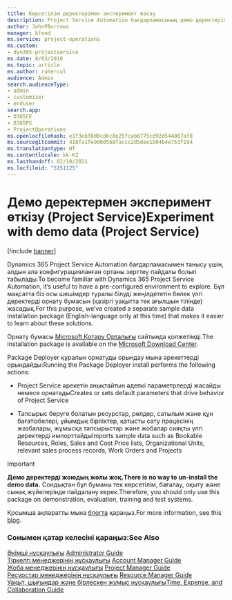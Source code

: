 ```yaml
---
title: Көрсетілім деректерімен эксперимент жасау
description: Project Service Automation бағдарламасының демо деректерін жүктеп алу және пайдалану әдісі
author: JohnPBurrows
manager: kfend
ms.service: project-operations
ms.custom:
- dyn365-projectservice
ms.date: 8/03/2018
ms.topic: article
ms.author: ruhercul
audience: Admin
search.audienceType:
- admin
- customizer
- enduser
search.app:
- D365CE
- D365PS
- ProjectOperations
ms.openlocfilehash: e1f3ebf8d0cd6c8e25fcab6775cd92d544867af8
ms.sourcegitcommit: 418fa1fe9d605b8faccc2d5dee1b04b4e753f194
ms.translationtype: HT
ms.contentlocale: kk-KZ
ms.lasthandoff: 02/10/2021
ms.locfileid: "5151125"
---
```

# <a name="experiment-with-demo-data-project-service"></a><span data-ttu-id="473dc-103">Демо деректермен эксперимент өткізу (Project Service)</span><span class="sxs-lookup"><span data-stu-id="473dc-103">Experiment with demo data (Project Service)</span></span>

[!include [banner](../includes/psa-now-project-operations.md)]

<span data-ttu-id="473dc-104">Dynamics 365 Project Service Automation бағдарламасымен танысу үшін, алдын ала конфигурацияланған ортаны зерттеу пайдалы болып табылады.</span><span class="sxs-lookup"><span data-stu-id="473dc-104">To become familiar with Dynamics 365 Project Service Automation, it’s useful to have a pre-configured environment to explore.</span></span> <span data-ttu-id="473dc-105">Бұл мақсатта біз осы шешімдер туралы білуді жеңілдететін бөлек үлгі деректерді орнату бумасын (қазіргі уақытта тек ағылшын тілінде) жасадық.</span><span class="sxs-lookup"><span data-stu-id="473dc-105">For this purpose, we’ve created a separate sample data installation package (English-language only at this time) that makes it easier to learn about these solutions.</span></span> 

<span data-ttu-id="473dc-106">Орнату бумасы [Microsoft Қотару Орталығы](https://go.microsoft.com/fwlink/?linkid=859966) сайтында қолжетімді.</span><span class="sxs-lookup"><span data-stu-id="473dc-106">The installation package is available on the [Microsoft Download Center](https://go.microsoft.com/fwlink/?linkid=859966).</span></span>  

<span data-ttu-id="473dc-107">Package Deployer құралын орнатуды орындау мына әрекеттерді орындайды:</span><span class="sxs-lookup"><span data-stu-id="473dc-107">Running the Package Deployer install performs the following actions:</span></span> 
  
-   <span data-ttu-id="473dc-108">Project Service әрекетін анықтайтын әдепкі параметрлерді жасайды немесе орнатады</span><span class="sxs-lookup"><span data-stu-id="473dc-108">Creates or sets default parameters that drive behavior of Project Service</span></span>  
  
-   <span data-ttu-id="473dc-109">Тапсырыс беруге болатын ресурстар, рөлдер, сатылым және құн бағатізбелері, ұйымдық бірліктер, қатысты сату процесінің жазбалары, жұмысқа тапсырыстар және жобалар сияқты үлгі деректерді импорттайды</span><span class="sxs-lookup"><span data-stu-id="473dc-109">Imports sample data such as Bookable Resources, Roles, Sales and Cost Price lists, Organizational Units, relevant sales process records, Work Orders and Projects</span></span>    
  
> [!IMPORTANT]
> <span data-ttu-id="473dc-110">**Демо деректерді жоюдың жолы жоқ.**</span><span class="sxs-lookup"><span data-stu-id="473dc-110">**There is no way to un-install the demo data.**</span></span> <span data-ttu-id="473dc-111">Сондықтан бұл буманы тек көрсетілім, бағалау, оқыту және сынақ жүйелерінде пайдалану керек.</span><span class="sxs-lookup"><span data-stu-id="473dc-111">Therefore, you should only use this package on demonstration, evaluation, training and test systems.</span></span>

<span data-ttu-id="473dc-112">Қосымша ақпаратты мына [блогта](https://blogs.msdn.microsoft.com/crm/2017/10/24/microsoft-dynamics-365-for-field-service-and-project-service-automation-sample-data) қараңыз.</span><span class="sxs-lookup"><span data-stu-id="473dc-112">For more information, see this [blog](https://blogs.msdn.microsoft.com/crm/2017/10/24/microsoft-dynamics-365-for-field-service-and-project-service-automation-sample-data).</span></span>





  
### <a name="see-also"></a><span data-ttu-id="473dc-113">Сонымен қатар келесіні қараңыз:</span><span class="sxs-lookup"><span data-stu-id="473dc-113">See Also</span></span>  
 <span data-ttu-id="473dc-114">[Әкімші нұсқаулығы](../psa/admin-guide.md) </span><span class="sxs-lookup"><span data-stu-id="473dc-114">[Administrator Guide](../psa/admin-guide.md) </span></span>  
 <span data-ttu-id="473dc-115">[Тіркелгі менеджерінің нұсқаулығы](../psa/account-manager-guide.md) </span><span class="sxs-lookup"><span data-stu-id="473dc-115">[Account Manager Guide](../psa/account-manager-guide.md) </span></span>  
 <span data-ttu-id="473dc-116">[Жоба менеджерінің нұсқаулығы](../psa/project-manager-guide.md) </span><span class="sxs-lookup"><span data-stu-id="473dc-116">[Project Manager Guide](../psa/project-manager-guide.md) </span></span>  
 <span data-ttu-id="473dc-117">[Ресурстар менеджерінің нұсқаулығы](../psa/resource-manager-guide.md) </span><span class="sxs-lookup"><span data-stu-id="473dc-117">[Resource Manager Guide](../psa/resource-manager-guide.md) </span></span>  
 [<span data-ttu-id="473dc-118">Уақыт, шығындар және бірлескен жұмыс нұсқаулығы</span><span class="sxs-lookup"><span data-stu-id="473dc-118">Time, Expense, and Collaboration Guide</span></span>](../psa/time-expense-collaboration-guide.md)
